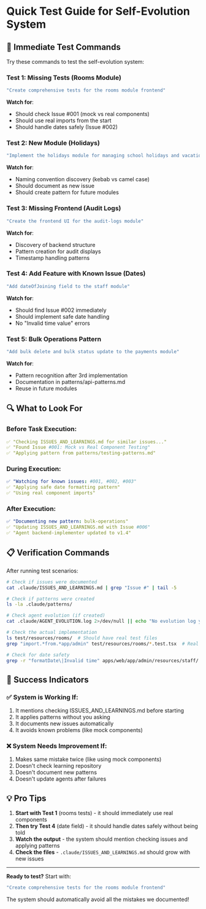 # Quick Test Guide for Self-Evolution System

## 🚀 Immediate Test Commands

Try these commands to test the self-evolution system:

### Test 1: Missing Tests (Rooms Module)
```bash
"Create comprehensive tests for the rooms module frontend"
```
**Watch for**: 
- Should check Issue #001 (mock vs real components)
- Should use real imports from the start
- Should handle dates safely (Issue #002)

### Test 2: New Module (Holidays)
```bash
"Implement the holidays module for managing school holidays and vacations"
```
**Watch for**:
- Naming convention discovery (kebab vs camel case)
- Should document as new issue
- Should create pattern for future modules

### Test 3: Missing Frontend (Audit Logs)
```bash
"Create the frontend UI for the audit-logs module"
```
**Watch for**:
- Discovery of backend structure
- Pattern creation for audit displays
- Timestamp handling patterns

### Test 4: Add Feature with Known Issue (Dates)
```bash
"Add dateOfJoining field to the staff module"
```
**Watch for**:
- Should find Issue #002 immediately
- Should implement safe date handling
- No "Invalid time value" errors

### Test 5: Bulk Operations Pattern
```bash
"Add bulk delete and bulk status update to the payments module"
```
**Watch for**:
- Pattern recognition after 3rd implementation
- Documentation in patterns/api-patterns.md
- Reuse in future modules

## 🔍 What to Look For

### Before Task Execution:
```yaml
✅ "Checking ISSUES_AND_LEARNINGS.md for similar issues..."
✅ "Found Issue #001: Mock vs Real Component Testing"
✅ "Applying pattern from patterns/testing-patterns.md"
```

### During Execution:
```yaml
✅ "Watching for known issues: #001, #002, #003"
✅ "Applying safe date formatting pattern"
✅ "Using real component imports"
```

### After Execution:
```yaml
✅ "Documenting new pattern: bulk-operations"
✅ "Updating ISSUES_AND_LEARNINGS.md with Issue #006"
✅ "Agent backend-implementer updated to v1.4"
```

## 📋 Verification Commands

After running test scenarios:

```bash
# Check if issues were documented
cat .claude/ISSUES_AND_LEARNINGS.md | grep "Issue #" | tail -5

# Check if patterns were created
ls -la .claude/patterns/

# Check agent evolution (if created)
cat .claude/AGENT_EVOLUTION.log 2>/dev/null || echo "No evolution log yet"

# Check the actual implementation
ls test/resources/rooms/  # Should have real test files
grep "import.*from.*app/admin" test/resources/rooms/*.test.tsx  # Real imports

# Check for date safety
grep -r "formatDate\|Invalid time" apps/web/app/admin/resources/staff/
```

## 🎯 Success Indicators

### ✅ System is Working If:
1. It mentions checking ISSUES_AND_LEARNINGS.md before starting
2. It applies patterns without you asking
3. It documents new issues automatically
4. It avoids known problems (like mock components)

### ❌ System Needs Improvement If:
1. Makes same mistake twice (like using mock components)
2. Doesn't check learning repository
3. Doesn't document new patterns
4. Doesn't update agents after failures

## 💡 Pro Tips

1. **Start with Test 1** (rooms tests) - it should immediately use real components
2. **Then try Test 4** (date field) - it should handle dates safely without being told
3. **Watch the output** - the system should mention checking issues and applying patterns
4. **Check the files** - `.claude/ISSUES_AND_LEARNINGS.md` should grow with new issues

---

**Ready to test?** Start with:
```bash
"Create comprehensive tests for the rooms module frontend"
```

The system should automatically avoid all the mistakes we documented!
